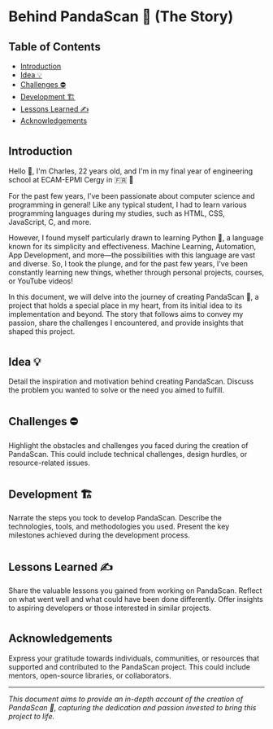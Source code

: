 # Behind PandaScan 🐼 (The Story)

## Table of Contents
- [Introduction](https://github.com/CAprogs/PandaScan/blob/main/docs/EN/LEARN.en.md#introduction)
- [Idea 💡](https://github.com/CAprogs/PandaScan/blob/main/docs/EN/LEARN.en.md#idea-)
- [Challenges ⛔️](https://github.com/CAprogs/PandaScan/blob/main/docs/EN/LEARN.en.md#challenges-%EF%B8%8F)
- [Development 🏗️](https://github.com/CAprogs/PandaScan/blob/main/docs/EN/LEARN.en.md#development-%EF%B8%8F)
- [Lessons Learned ✍️](https://github.com/CAprogs/PandaScan/blob/main/docs/EN/LEARN.en.md#lessons-learned-%EF%B8%8F)
- [Acknowledgements](#acknowledgements)

#

## **Introduction**

Hello 👋, I'm Charles, 22 years old, and I'm in my final year of engineering school at ECAM-EPMI Cergy in 🇫🇷 🎉

For the past few years, I've been passionate about computer science and programming in general! Like any typical student, I had to learn various programming languages during my studies, such as HTML, CSS, JavaScript, C, and more.

However, I found myself particularly drawn to learning Python 🐍, a language known for its simplicity and effectiveness. Machine Learning, Automation, App Development, and more—the possibilities with this language are vast and diverse. So, I took the plunge, and for the past few years, I've been constantly learning new things, whether through personal projects, courses, or YouTube videos!

In this document, we will delve into the journey of creating PandaScan 🐼, a project that holds a special place in my heart, from its initial idea to its implementation and beyond. The story that follows aims to convey my passion, share the challenges I encountered, and provide insights that shaped this project.

#

## **Idea 💡**
Detail the inspiration and motivation behind creating PandaScan. Discuss the problem you wanted to solve or the need you aimed to fulfill.

#

## **Challenges ⛔️**
Highlight the obstacles and challenges you faced during the creation of PandaScan. This could include technical challenges, design hurdles, or resource-related issues.

#

## **Development 🏗️**
Narrate the steps you took to develop PandaScan. Describe the technologies, tools, and methodologies you used. Present the key milestones achieved during the development process.

#

## **Lessons Learned ✍️**
Share the valuable lessons you gained from working on PandaScan. Reflect on what went well and what could have been done differently. Offer insights to aspiring developers or those interested in similar projects.

#

## **Acknowledgements**
Express your gratitude towards individuals, communities, or resources that supported and contributed to the PandaScan project. This could include mentors, open-source libraries, or collaborators.

---
*This document aims to provide an in-depth account of the creation of PandaScan 🐼, capturing the dedication and passion invested to bring this project to life.*

